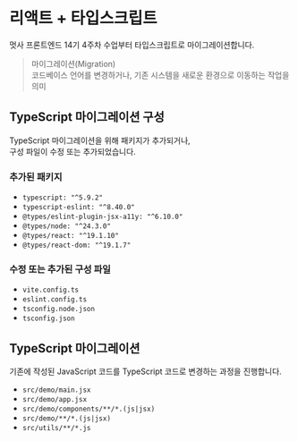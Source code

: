 # 리액트 + 타입스크립트

멋사 프론트엔드 14기 4주차 수업부터 타입스크립트로 마이그레이션합니다.

> 마이그레이션(Migration)  
> 코드베이스 언어를 변경하거나, 기존 시스템을 새로운 환경으로 이동하는 작업을 의미

## TypeScript 마이그레이션 구성

TypeScript 마이그레이션을 위해 패키지가 추가되거나,  
구성 파일이 수정 또는 추가되었습니다.

### 추가된 패키지

- `typescript: "^5.9.2"`
- `typescript-eslint: "^8.40.0"`
- `@types/eslint-plugin-jsx-a11y: "^6.10.0"`
- `@types/node: "^24.3.0"`
- `@types/react: "^19.1.10"`
- `@types/react-dom: "^19.1.7"`

### 수정 또는 추가된 구성 파일

- `vite.config.ts`
- `eslint.config.ts`
- `tsconfig.node.json`
- `tsconfig.json`

## TypeScript 마이그레이션

기존에 작성된 JavaScript 코드를 TypeScript 코드로 변경하는 과정을 진행합니다.

- `src/demo/main.jsx`
- `src/demo/app.jsx`
- `src/demo/components/**/*.(js|jsx)`
- `src/demo/**/*.(js|jsx)`
- `src/utils/**/*.js`